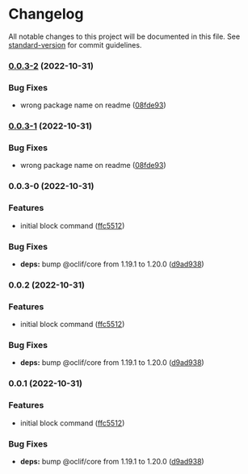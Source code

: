 # Changelog

All notable changes to this project will be documented in this file. See [standard-version](https://github.com/conventional-changelog/standard-version) for commit guidelines.

### [0.0.3-2](https://github.com/karlmarxlopez/deep-work-cli/compare/v0.0.3-0...v0.0.3-2) (2022-10-31)


### Bug Fixes

* wrong package name on readme ([08fde93](https://github.com/karlmarxlopez/deep-work-cli/commit/08fde938743a1d862f9e377b6d686769ca4b562c))

### [0.0.3-1](https://github.com/karlmarxlopez/deep-work-cli/compare/v0.0.3-0...v0.0.3-1) (2022-10-31)


### Bug Fixes

* wrong package name on readme ([08fde93](https://github.com/karlmarxlopez/deep-work-cli/commit/08fde938743a1d862f9e377b6d686769ca4b562c))

### 0.0.3-0 (2022-10-31)


### Features

* initial block command ([ffc5512](https://github.com/karlmarxlopez/deep-work-cli/commit/ffc551285de27463d148fce6684399bb45ce301f))


### Bug Fixes

* **deps:** bump @oclif/core from 1.19.1 to 1.20.0 ([d9ad938](https://github.com/karlmarxlopez/deep-work-cli/commit/d9ad938428acfebd2e469ddf6d255c0bd364728a))

### 0.0.2 (2022-10-31)


### Features

* initial block command ([ffc5512](https://github.com/karlmarxlopez/deep-work-cli/commit/ffc551285de27463d148fce6684399bb45ce301f))


### Bug Fixes

* **deps:** bump @oclif/core from 1.19.1 to 1.20.0 ([d9ad938](https://github.com/karlmarxlopez/deep-work-cli/commit/d9ad938428acfebd2e469ddf6d255c0bd364728a))

### 0.0.1 (2022-10-31)


### Features

* initial block command ([ffc5512](https://github.com/karlmarxlopez/deep-work-cli/commit/ffc551285de27463d148fce6684399bb45ce301f))


### Bug Fixes

* **deps:** bump @oclif/core from 1.19.1 to 1.20.0 ([d9ad938](https://github.com/karlmarxlopez/deep-work-cli/commit/d9ad938428acfebd2e469ddf6d255c0bd364728a))
